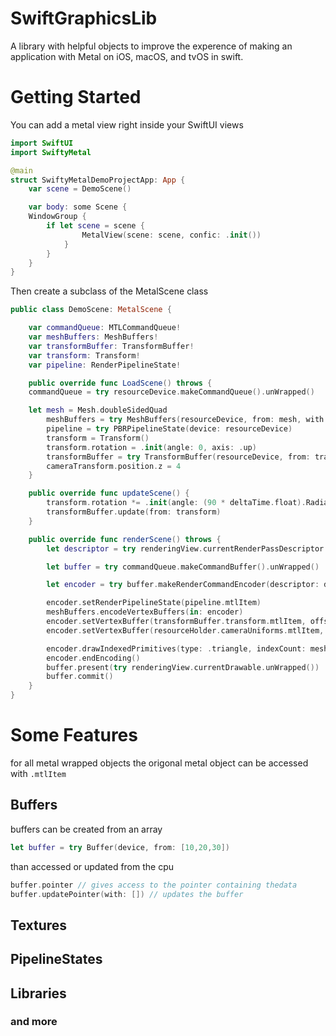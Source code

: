 # SwiftGraphicsLib

A library with helpful objects to improve the experence of making an application with Metal on iOS, macOS, and tvOS in swift. 

# Getting Started

You can add a metal view right inside your SwiftUI views

```swift
import SwiftUI
import SwiftyMetal

@main
struct SwiftyMetalDemoProjectApp: App {
	var scene = DemoScene()

	var body: some Scene {
	WindowGroup {
		if let scene = scene {
				MetalView(scene: scene, confic: .init())
			}
		}
	}
}
```

Then create a subclass of the MetalScene class

```swift
public class DemoScene: MetalScene {

	var commandQueue: MTLCommandQueue!
	var meshBuffers: MeshBuffers!
	var transformBuffer: TransformBuffer!
	var transform: Transform!
	var pipeline: RenderPipelineState!

	public override func LoadScene() throws {
	commandQueue = try resourceDevice.makeCommandQueue().unWrapped()

	let mesh = Mesh.doubleSidedQuad
		meshBuffers = try MeshBuffers(resourceDevice, from: mesh, with: [])
		pipeline = try PBRPipelineState(device: resourceDevice)
		transform = Transform()
		transform.rotation = .init(angle: 0, axis: .up)
		transformBuffer = try TransformBuffer(resourceDevice, from: transform, with: [])
		cameraTransform.position.z = 4
	}

	public override func updateScene() {
		transform.rotation *= .init(angle: (90 * deltaTime.float).Radians, axis: .up)
		transformBuffer.update(from: transform)
	}

	public override func renderScene() throws {
		let descriptor = try renderingView.currentRenderPassDescriptor.unWrapped()

		let buffer = try commandQueue.makeCommandBuffer().unWrapped()

		let encoder = try buffer.makeRenderCommandEncoder(descriptor: descriptor).unWrapped()

		encoder.setRenderPipelineState(pipeline.mtlItem)
		meshBuffers.encodeVertexBuffers(in: encoder)
		encoder.setVertexBuffer(transformBuffer.transform.mtlItem, offset: 0, index: BufferIndex.modelTransform.rawValue)
		encoder.setVertexBuffer(resourceHolder.cameraUniforms.mtlItem, offset: 0, index: BufferIndex.uniforms.rawValue)

		encoder.drawIndexedPrimitives(type: .triangle, indexCount: meshBuffers.indexCount[0], indexType: .uint32, indexBuffer: meshBuffers.indicies[0].mtlItem, indexBufferOffset: 0)
		encoder.endEncoding()
		buffer.present(try renderingView.currentDrawable.unWrapped())
		buffer.commit()
	}
}
```

# Some Features

for all metal wrapped objects the origonal metal object can be accessed with `.mtlItem`


## Buffers

buffers can be created from an array

```swift
let buffer = try Buffer(device, from: [10,20,30])
```

than accessed or updated from the cpu

```swift
buffer.pointer // gives access to the pointer containing thedata
buffer.updatePointer(with: []) // updates the buffer
```

## Textures

## PipelineStates

## Libraries

### and more


